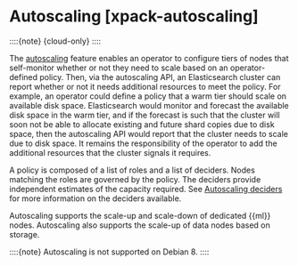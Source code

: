# Autoscaling [xpack-autoscaling]

::::{note} 
{cloud-only}
::::


The [autoscaling](../../../deploy-manage/autoscaling.md) feature enables an operator to configure tiers of nodes that self-monitor whether or not they need to scale based on an operator-defined policy. Then, via the autoscaling API, an Elasticsearch cluster can report whether or not it needs additional resources to meet the policy. For example, an operator could define a policy that a warm tier should scale on available disk space. Elasticsearch would monitor and forecast the available disk space in the warm tier, and if the forecast is such that the cluster will soon not be able to allocate existing and future shard copies due to disk space, then the autoscaling API would report that the cluster needs to scale due to disk space. It remains the responsibility of the operator to add the additional resources that the cluster signals it requires.

A policy is composed of a list of roles and a list of deciders. Nodes matching the roles are governed by the policy. The deciders provide independent estimates of the capacity required. See [Autoscaling deciders](../../../deploy-manage/autoscaling/autoscaling-deciders.md) for more information on the deciders available.

Autoscaling supports the scale-up and scale-down of dedicated {{ml}} nodes. Autoscaling also supports the scale-up of data nodes based on storage.

::::{note} 
Autoscaling is not supported on Debian 8.
::::


